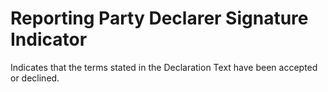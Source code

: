 # Reporting Party Declarer Signature Indicator
Indicates that the terms stated in the Declaration Text have been accepted or declined.